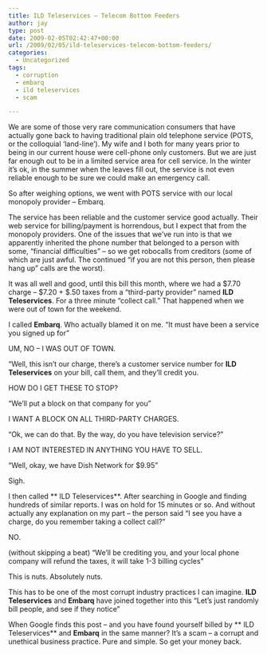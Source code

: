```yaml
---
title: ILD Teleservices – Telecom Bottom Feeders
author: jay
type: post
date: 2009-02-05T02:42:47+00:00
url: /2009/02/05/ild-teleservices-telecom-bottom-feeders/
categories:
  - Uncategorized
tags:
  - corruption
  - embarq
  - ild teleservices
  - scam

---
```

We are some of those very rare communication consumers that have actually gone back to having traditional plain old telephone service (POTS, or the colloquial ‘land-line’). My wife and I both for many years prior to being in our current house were cell-phone only customers. But we are just far enough out to be in a limited service area for cell service. In the winter it’s ok, in the summer when the leaves fill out, the service is not even reliable enough to be sure we could make an emergency call.

So after weighing options, we went with POTS service with our local monopoly provider &#8211; Embarq.

The service has been reliable and the customer service good actually. Their web service for billing/payment is horrendous, but I expect that from the monopoly providers. One of the issues that we’ve run into is that we apparently inherited the phone number that belonged to a person with some, “financial difficulties” &#8211; so we get robocalls from creditors (some of which are just awful. The continued “if you are not this person, then please hang up” calls are the worst).

It was all well and good, until this bill this month, where we had a $7.70 charge &#8211; $7.20 + $.50 taxes from a “third-party provider” named **ILD Teleservices**. For a three minute “collect call.” That happened when we were out of town for the weekend.

I called **Embarq**. Who actually blamed it on me. “It must have been a service you signed up for”

UM, NO &#8211; I WAS OUT OF TOWN.

“Well, this isn’t our charge, there’s a customer service number for **ILD Teleservices** on your bill, call them, and they’ll credit you.

HOW DO I GET THESE TO STOP?

“We’ll put a block on that company for you”

I WANT A BLOCK ON ALL THIRD-PARTY CHARGES.

“Ok, we can do that. By the way, do you have television service?”

I AM NOT INTERESTED IN ANYTHING YOU HAVE TO SELL.

“Well, okay, we have Dish Network for $9.95”

Sigh.

I then called \*\* ILD Teleservices\*\*. After searching in Google and finding hundreds of similar reports. I was on hold for 15 minutes or so. And without actually any explanation on my part &#8211; the person said “I see you have a charge, do you remember taking a collect call?”

NO.

(without skipping a beat) “We’ll be crediting you, and your local phone company will refund the taxes, it will take 1-3 billing cycles”

This is nuts. Absolutely nuts.

This has to be one of the most corrupt industry practices I can imagine. **ILD Teleservices** and **Embarq** have joined together into this “Let’s just randomly bill people, and see if they notice”

When Google finds this post &#8211; and you have found yourself billed by \*\* ILD Teleservices\*\* and **Embarq** in the same manner? It’s a scam &#8211; a corrupt and unethical business practice. Pure and simple. So get your money back.